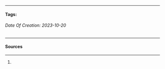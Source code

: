 __________________________________________________________________________
#### **Tags:**
###### *Date Of Creation: 2023-10-20*
__________________________________________________________________________


#### Sources
__________________________________________________________________________
1. 